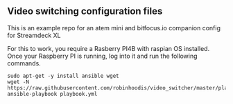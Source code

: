 ## Video switching configuration files

This is an example repo for an atem mini and bitfocus.io companion config for Streamdeck XL

For this to work, you require a Rasberry PI4B with raspian OS installed.
Once your Raspberry PI is running, log into it and run the following commands.

```
sudo apt-get -y install ansible wget
wget -N https://raw.githubusercontent.com/robinhoodis/video_switcher/master/playbook.yml
ansible-playbook playbook.yml

```
